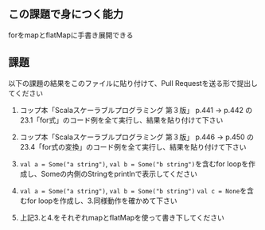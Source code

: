## この課題で身につく能力

forをmapとflatMapに手書き展開できる

## 課題

以下の課題の結果をこのファイルに貼り付けて、Pull Requestを送る形で提出してください

1. コップ本「Scalaスケーラブルプログラミング 第３版」 p.441 -> p.442 の23.1「for式」のコード例を全て実行し、結果を貼り付けて下さい

2. コップ本「Scalaスケーラブルプログラミング 第３版」 p.446 -> p.450 の23.4「for式の変換」のコード例を全て実行し、結果を貼り付けて下さい

3. `val a = Some("a string")`, `val b = Some("b string")`を含むfor loopを作成し、Someの内側のStringをprintlnで表示してください

4. `val a = Some("a string")`, `val b = Some("b string")` `val c = None`を含むfor loopを作成し、3.同様動作を確かめて下さい

5. 上記3.と4.をそれぞれmapとflatMapを使って書き下してください